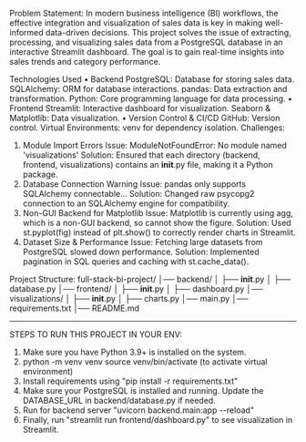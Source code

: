 Problem Statement:
In modern business intelligence (BI) workflows, the effective integration and visualization of sales data is key in making well-informed data-driven decisions. This project solves the issue of extracting, processing, and visualizing sales data from a PostgreSQL database in an interactive Streamlit dashboard. The goal is to gain real-time insights into sales trends and category performance.

Technologies Used
•	Backend
        PostgreSQL: Database for storing sales data.
        SQLAlchemy: ORM for database interactions.
        pandas: Data extraction and transformation.
        Python: Core programming language for data processing.
•	Frontend
        Streamlit: Interactive dashboard for visualization.
        Seaborn & Matplotlib: Data visualization.
•	Version Control & CI/CD
        GitHub: Version control.
        Virtual Environments: venv for dependency isolation.
Challenges:
1.	Module Import Errors
Issue: ModuleNotFoundError: No module named 'visualizations'
Solution: Ensured that each directory (backend, frontend, visualizations) contains an __init__.py file, making it a Python package.
2. Database Connection Warning
Issue: pandas only supports SQLAlchemy connectable...
Solution: Changed raw psycopg2 connection to an SQLAlchemy engine for compatibility.
3. Non-GUI Backend for Matplotlib
Issue: Matplotlib is currently using agg, which is a non-GUI backend, so cannot show the figure.
Solution: Used st.pyplot(fig) instead of plt.show() to correctly render charts in Streamlit.
4. Dataset Size & Performance
Issue: Fetching large datasets from PostgreSQL slowed down performance.
Solution: Implemented pagination in SQL queries and caching with st.cache_data().

Project Structure:
full-stack-bi-project/
│── backend/
│   ├── __init__.py
│   ├── database.py
│── frontend/
│   ├── __init__.py
│   ├── dashboard.py
│── visualizations/
│   ├── __init__.py
│   ├── charts.py
│── main.py
│── requirements.txt
│── README.md

-----------------------------------------------------------------------------

STEPS TO RUN THIS PROJECT IN YOUR ENV:

1. Make sure you have Python 3.9+ is installed on the system.
2. python -m venv venv
source venv/bin/activate  (to activate virtual environment)
3. Install requirements using "pip install -r requirements.txt"
4. Make sure your PostgreSQL is installed and running. Update the DATABASE_URL in backend/database.py if needed.
5. Run for backend server "uvicorn backend.main:app --reload" 
6. Finally, run "streamlit run frontend/dashboard.py" to see visualization in Streamlit. 


